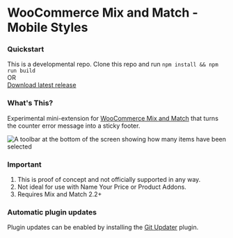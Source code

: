 # WooCommerce Mix and Match - Mobile Styles

### Quickstart

This is a developmental repo. Clone this repo and run `npm install && npm run build`   
OR    
[Download latest release](https://github.com/kathyisawesome/wc-mnm-mobile-styles/releases/latest/)

### What's This?

Experimental mini-extension for [WooCommerce Mix and Match](https://woocommerce.com/products/woocommerce-mix-and-match-products/) that turns the counter error message into a sticky footer.

![A toolbar at the bottom of the screen showing how many items have been selected](https://user-images.githubusercontent.com/507025/79001591-f4321100-7b0b-11ea-8743-a42a4a13a319.png)

### Important

1. This is proof of concept and not officially supported in any way.
2. Not ideal for use with Name Your Price or Product Addons.
3. Requires Mix and Match 2.2+

### Automatic plugin updates

Plugin updates can be enabled by installing the [Git Updater](https://git-updater.com/) plugin.